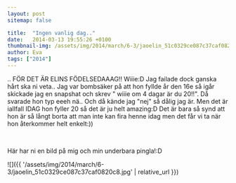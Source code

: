 ```yaml
---
layout: post
sitemap: false

title:  "Ingen vanlig dag.."
date:   2014-03-13 19:55:26 +0100
thumbnail-img: /assets/img/2014/march/6-3/jaoelin_51c0329ce087c37caf0820c8.jpg
author: Eva
tags: ["2014"]
---
```


.. FÖR DET ÄR ELINS FÖDELSEDAAAG!! Wiiie:D Jag failade dock ganska hårt ska ni veta.. Jag var bombsäker på att hon fyllde år den 16e så igår skickade jag en snapshat och skrev " wiiie om 4 dagar är du 20!!". Då svarade hon typ eeeh nä.. Och då kände jag "nej" så dålig jag är. Men det är iallfall IDAG hon fyller 20 så det är ju helt amazing:D Det är bara så synd att hon är så långt borta att man inte kan fira henne idag men det får vi ta när hon återkommer helt enkelt:))




 




Här har ni en bild på mig och min underbara pingla!:D

![]({{ '/assets/img/2014/march/6-3/jaoelin_51c0329ce087c37caf0820c8.jpg'  | relative_url }})

